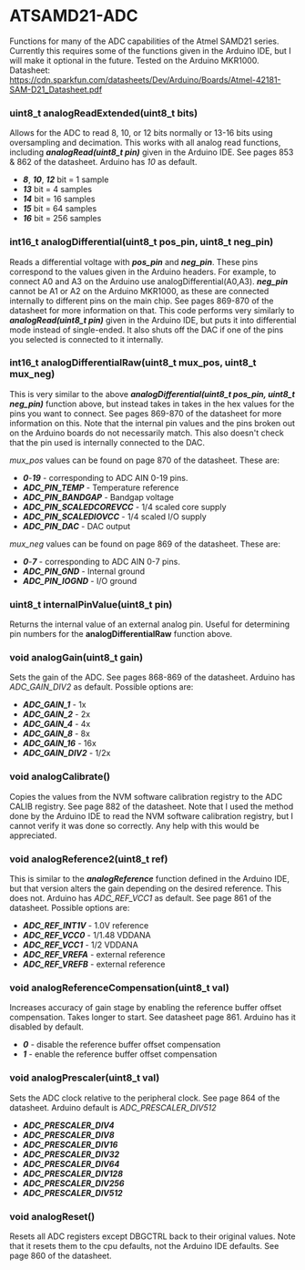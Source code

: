 # ATSAMD21-ADC
Functions for many of the ADC capabilities of the Atmel SAMD21 series. Currently this requires some of the functions given in the Arduino IDE, but I will make it optional in the future. Tested on the Arduino MKR1000. 
Datasheet: https://cdn.sparkfun.com/datasheets/Dev/Arduino/Boards/Atmel-42181-SAM-D21_Datasheet.pdf

### uint8_t analogReadExtended(uint8_t bits)
Allows for the ADC to read 8, 10, or 12 bits normally or 13-16 bits using oversampling and decimation. This works with all analog read functions, including ***analogRead(uint8_t pin)*** given in the Arduino IDE. See pages 853 & 862 of the datasheet. Arduino has *10* as default.  
 * ***8***, ***10***, ***12*** bit = 1 sample 
 * ***13*** bit        = 4 samples 
 * ***14*** bit        = 16 samples 
 * ***15*** bit        = 64 samples 
 * ***16*** bit        = 256 samples 

### int16_t analogDifferential(uint8_t pos_pin, uint8_t neg_pin)
Reads a differential voltage with ***pos_pin*** and ***neg_pin***. These pins correspond to the values given in the Arduino headers. For example, to connect A0 and A3 on the Arduino use analogDifferential(A0,A3).  ***neg_pin*** cannot be A1 or A2 on the Arduino MKR1000, as these are connected internally to different pins on the main chip. See pages 869-870 of the datasheet for more information on that. This code performs very similarly to ***analogRead(uint8_t pin)*** given in the Arduino IDE, but puts it into differential mode instead of single-ended. It also shuts off the DAC if one of the pins you selected is connected to it internally. 

### int16_t analogDifferentialRaw(uint8_t mux_pos, uint8_t mux_neg)
This is very similar to the above ***analogDifferential(uint8_t pos_pin, uint8_t neg_pin)*** function above, but instead takes in takes in the hex values for the pins you want to connect. See pages 869-870 of the datasheet for more information on this. Note that the internal pin values and the pins broken out on the Arduino boards do not necessarily match. This also doesn't check that the pin used is internally connected to the DAC. 

*mux_pos* values can be found on page 870 of the datasheet. These are:
* ***0***-***19*** - corresponding to ADC AIN 0-19 pins. 
* ***ADC_PIN_TEMP*** - Temperature reference
* ***ADC_PIN_BANDGAP*** - Bandgap voltage
* ***ADC_PIN_SCALEDCOREVCC*** - 1/4 scaled core supply
* ***ADC_PIN_SCALEDIOVCC*** - 1/4 scaled I/O supply 
* ***ADC_PIN_DAC*** - DAC output

*mux_neg* values can be found on page 869 of the datasheet. These are:
* ***0***-***7*** - corresponding to ADC AIN 0-7 pins. 
* ***ADC_PIN_GND*** - Internal ground
* ***ADC_PIN_IOGND*** - I/O ground 

### uint8_t internalPinValue(uint8_t pin)
Returns the internal value of an external analog pin. Useful for determining pin numbers for the **analogDifferentialRaw** function above. 

### void analogGain(uint8_t gain)
Sets the gain of the ADC. See pages 868-869 of the datasheet. Arduino has *ADC_GAIN_DIV2* as default. Possible options are:
* ***ADC_GAIN_1*** - 1x
* ***ADC_GAIN_2*** - 2x
* ***ADC_GAIN_4*** - 4x
* ***ADC_GAIN_8*** - 8x
* ***ADC_GAIN_16*** - 16x
* ***ADC_GAIN_DIV2*** - 1/2x

### void analogCalibrate()
Copies the values from the NVM software calibration registry to the ADC CALIB registry. See page 882 of the datasheet. Note that I used the method done by the Arduino IDE to read the NVM software calibration registry, but I cannot verify it was done so correctly. Any help with this would be appreciated. 

### void analogReference2(uint8_t ref)
This is similar to the ***analogReference*** function defined in the Arduino IDE, but that version alters the gain depending on the desired reference. This does not. Arduino has *ADC_REF_VCC1* as default. See page 861 of the datasheet. Possible options are:
* ***ADC_REF_INT1V*** - 1.0V reference
* ***ADC_REF_VCC0***  - 1/1.48 VDDANA
* ***ADC_REF_VCC1***  - 1/2 VDDANA
* ***ADC_REF_VREFA*** - external reference
* ***ADC_REF_VREFB*** - external reference

### void analogReferenceCompensation(uint8_t val)
Increases accuracy of gain stage by enabling the reference buffer offset compensation. Takes longer to start. See datasheet page 861. Arduino has it disabled by default. 
* ***0*** - disable the reference buffer offset compensation
* ***1*** - enable the reference buffer offset compensation

### void analogPrescaler(uint8_t val)
Sets the ADC clock relative to the peripheral clock. See page 864 of the datasheet. Arduino default is *ADC_PRESCALER_DIV512*
* ***ADC_PRESCALER_DIV4*** 
* ***ADC_PRESCALER_DIV8***
* ***ADC_PRESCALER_DIV16***
* ***ADC_PRESCALER_DIV32***
* ***ADC_PRESCALER_DIV64***
* ***ADC_PRESCALER_DIV128***
* ***ADC_PRESCALER_DIV256***
* ***ADC_PRESCALER_DIV512***

### void analogReset()
Resets all ADC registers except DBGCTRL back to their original values. Note that it resets them to the cpu defaults, not the Arduino IDE defaults. See page 860 of the datasheet. 
